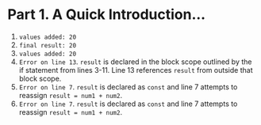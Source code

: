 # Part 1. A Quick Introduction... #

1. ```values added: 20```
2. ```final result: 20```
3. ```values added: 20```
4. ```Error on line 13```. ```result``` is declared in the block scope outlined by the if statement from lines 3-11. Line 13 references ```result``` from outside that block scope.
5. ```Error on line 7```. ```result``` is declared as ```const``` and line 7 attempts to reassign ```result = num1 + num2```.
6. ```Error on line 7```. ```result``` is declared as ```const``` and line 7 attempts to reassign ```result = num1 + num2```.